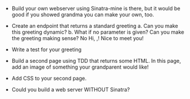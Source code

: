 - Build your own webserver using Sinatra-mine is there, but it would be good if you showed grandma you can make your own, too.

- Create an endpoint that returns a standard greeting a. Can you make this greeting dynamic? b. What if no parameter is given? Can you make the greeting making sense? No Hi, ,! Nice to meet you!

- Write a test for your greeting

- Build a second page using TDD that returns some HTML. In this page, add an image of something your grandparent would like!

- Add CSS to your second page.

- Could you build a web server WITHOUT Sinatra?
